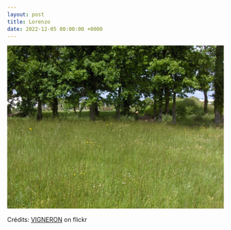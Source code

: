 ```yaml
---
layout: post
title: Lorenzo
date: 2022-12-05 00:00:00 +0000
---
```


![Lorenzo](/images/2022-12-05.jpg)

Crédits: [VIGNERON](https://www.flickr.com/people/belett/) on flickr
